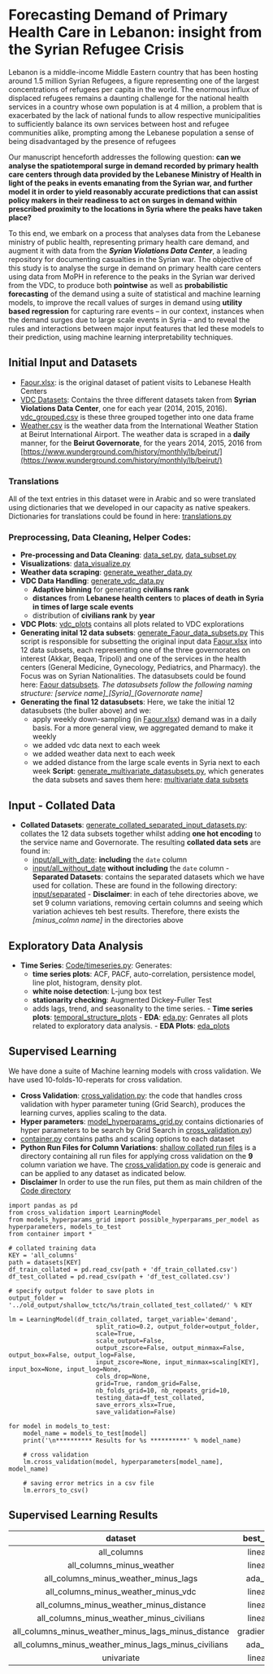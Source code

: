 # Forecasting Demand of Primary Health Care in Lebanon: insight from the Syrian Refugee Crisis

Lebanon is a middle-income Middle Eastern country that has been hosting around 1.5 million Syrian Refugees, a figure representing one of the largest concentrations of refugees per capita in the world. The enormous influx of displaced refugees remains a daunting challenge for the national health services in a country whose own population is at 4 million, a problem that is exacerbated by the lack of national funds to allow respective municipalities to sufficiently balance its own services between host and refugee communities alike, prompting among the Lebanese population a sense of being disadvantaged by the presence of refugees

Our manuscript henceforth addresses the following question: **can we analyse the spatiotemporal surge in demand recorded by primary health care centers through data provided by the Lebanese Ministry of Health in light of the peaks in events emanating from the Syrian war, and further model it in order to yield reasonably accurate predictions that can assist policy makers in their readiness to act on surges in demand within prescribed proximity to the locations in Syria where the peaks have taken place?**

To this end, we embark on a process that analyses data from the Lebanese ministry of public health, representing primary health care demand, and augment it with data from the ***Syrian Violations Data Center***, a leading repository for documenting casualties in the Syrian war. The objective of this study is to analyse the surge in demand on primary health care centers using data from MoPH in reference to the peaks in the Syrian war derived from the VDC, to produce both **pointwise** as well as **probabilistic forecasting** of the demand using a suite of statistical and machine learning models, to improve the recall values of surges in demand using **utility based regression** for capturing rare events – in our context, instances when the demand surges due to large scale events in Syria –  and to reveal the rules and interactions between major input features that led these models to their prediction, using machine learning interpretability techniques.

## Initial Input and Datasets
   - [Faour.xlsx](https://github.com/hiyamgh/Forecasting-Demand-Primary-Health-Care/tree/master/initial_input/input/Faour): is the original dataset of patient visits to Lebanese Health Centers
   - [VDC Datasets](https://github.com/hiyamgh/Forecasting-Demand-Primary-Health-Care/tree/master/initial_input/input/vdc): Contains the three different datasets taken from **Syrian Violations Data Center**, one for each year (2014, 2015, 2016). [vdc_grouped.csv](https://github.com/hiyamgh/Forecasting-Demand-Primary-Health-Care/blob/master/initial_input/input/vdc/vdc_grouped.csv) is these three grouped together into one data frame
   - [Weather.csv](https://github.com/hiyamgh/Forecasting-Demand-Primary-Health-Care/tree/master/initial_input/output/weather) is the weather data from the International Weather Station at Beirut International Airport. The weather data is scraped in a **daily** manner, for the **Beirut Governorate**, for the years 2014, 2015, 2016 from [https://www.wunderground.com/history/monthly/lb/beirut/](https://www.wunderground.com/history/monthly/lb/beirut/)

### Translations
All of the text entries in this dataset were in Arabic and so were translated using dictionaries that we developed in our capacity as native speakers. Dictionaries for translations could be found in here: [translations.py](https://github.com/hiyamgh/Forecasting-Demand-Primary-Health-Care/blob/master/initial_input/helper_codes/translations.py)

### Preprocessing, Data Cleaning, Helper Codes:
   - **Pre-processing and Data Cleaning**: [data_set.py](https://github.com/hiyamgh/Forecasting-Demand-Primary-Health-Care/blob/master/initial_input/helper_codes/data_set.py), [data_subset.py](https://github.com/hiyamgh/Forecasting-Demand-Primary-Health-Care/blob/master/initial_input/helper_codes/data_subset.py)
   - **Visualizations**: [data_visualize.py](https://github.com/hiyamgh/Forecasting-Demand-Primary-Health-Care/blob/master/initial_input/helper_codes/data_visualize.py)
   - **Weather data scraping**: [generate_weather_data.py](https://github.com/hiyamgh/Forecasting-Demand-Primary-Health-Care/blob/master/initial_input/generate_weather_data.py)
   - **VDC Data Handling**: [generate_vdc_data.py](https://github.com/hiyamgh/Forecasting-Demand-Primary-Health-Care/blob/master/initial_input/generate_vdc_data.py)
        - **Adaptive binning** for generating **civilians rank**
        - **distances** from **Lebanese health centers** to **places of death in Syria in times of large scale events**
        - distribution of **civilians rank** by **year**
   - **VDC Plots**: [vdc\_plots](https://github.com/hiyamgh/Forecasting-Demand-Primary-Health-Care/tree/master/initial_input/eda_plots/vdc_plots) contains all plots related to VDC explorations
   - **Generating inital 12 data subsets**: [generate_Faour_data_subsets.py](https://github.com/hiyamgh/Forecasting-Demand-Primary-Health-Care/blob/master/initial_input/generate_Faour_datasubsets.py) This script is responsible for subsetting the original input data [Faour.xlsx](https://github.com/hiyamgh/Forecasting-Demand-Primary-Health-Care/blob/master/initial_input/input/Faour/Faour.xlsx) into 12 data subsets, each representing one of the three governorates on interest (Akkar, Beqaa, Tripoli) and one of the services in the health centers (General Medicine, Gynecology, Pediatrics, and Pharmacy). the Focus was on Syrian Nationalities. The datasubsets could be found here: [Faour datsubsets](https://github.com/hiyamgh/Forecasting-Demand-Primary-Health-Care/tree/master/initial_input/output/Faour_datasubsets). *The datasubsets follow the following naming structure: [service name]\_[Syria]\_[Governorate name]*
   - **Generating the final 12 datasubsets**: Here, we take the initial 12 datasubsets (the buller above) and we:
        - apply weekly down-sampling (in [Faour.xlsx](https://github.com/hiyamgh/Forecasting-Demand-Primary-Health-Care/blob/master/initial_input/input/Faour/Faour.xlsx)) demand was in a daily basis. For a more general view, we aggregated demand to make it weekly
        - we added vdc data next to each week
        - we added weather data next to each week
        - we added distance from the large scale events in Syria next to each week
    **Script**: [generate_multivariate_datasubsets.py](https://github.com/hiyamgh/Forecasting-Demand-Primary-Health-Care/blob/master/initial_input/generate_multivariate_datasubsets.py), which generates the data subsets and saves them here: [multivariate data subsets](https://github.com/hiyamgh/Forecasting-Demand-Primary-Health-Care/tree/master/initial_input/output/multivariate_datasubsets)

## Input - Collated Data

   - **Collated Datasets**: [generate_collated_separated_input_datasets.py](https://github.com/hiyamgh/Forecasting-Demand-Primary-Health-Care/blob/master/Code/generate_collated_separated_input_datasets.py): collates the 12 data subsets together whilst adding **one hot encoding** to the service name and Governorate. The resulting **collated data sets** are found in:
        - [input/all\_with\_date](https://github.com/hiyamgh/Forecasting-Demand-Primary-Health-Care/tree/master/input/all_with_date/collated): **including** the ``date`` column
        - [input/all\_without\_date](https://github.com/hiyamgh/Forecasting-Demand-Primary-Health-Care/tree/master/input/all_without_date/collated) **without including** the ``date`` column
    - **Separated Datasets**: contains the separated datasets which we have used for collation. These are found in the following directory: [input/separated](https://github.com/hiyamgh/Forecasting-Demand-Primary-Health-Care/tree/master/input/all_with_date/separated)
    - **Disclaimer**: in each of tehe directories above, we set 9 column variations, removing certain columns and seeing which variation achieves teh best results. Therefore, there exists the *[minus\_colmn name]* in the directories above

## Exploratory Data Analysis
   - **Time Series**: [Code/timeseries.py](https://github.com/hiyamgh/Forecasting-Demand-Primary-Health-Care/blob/master/Code/timeseries.py): Generates:
        -  **time series plots**: ACF, PACF, auto-correlation, persistence model, line plot, histogram, density plot.
        - **white noise detection**: L-jung box test
        - **stationarity checking**: Augmented Dickey-Fuller Test
        - adds lags, trend, and seasonality to the time series.
    - **Time series plots**: [temporal\_structure\_plots](https://github.com/hiyamgh/Forecasting-Demand-Primary-Health-Care/tree/master/initial_input/output/temporal_structure_plots)
    - **EDA**: [eda.py](https://github.com/hiyamgh/Forecasting-Demand-Primary-Health-Care/blob/master/initial_input/eda.py): Genrates all plots related to exploratory data analysis.
    - **EDA Plots**: [eda\_plots](https://github.com/hiyamgh/Forecasting-Demand-Primary-Health-Care/tree/master/initial_input/eda_plots)

## Supervised Learning
We have done a suite of Machine learning models with cross validation. We have used 10-folds-10-reperats for cross validation.
   - **Cross Validation**: [cross\_validation.py](https://github.com/hiyamgh/Forecasting-Demand-Primary-Health-Care/blob/master/Code/cross_validation.py): the code that handles cross validation with hyper parameter tuning (Grid Search), produces the learning curves, applies scaling to the data.
  - **Hyper parameters**: [model_hyperparams_grid.py](https://github.com/hiyamgh/Forecasting-Demand-Primary-Health-Care/blob/master/Code/models_hyperparams_grid.py) contains dictionaries of hyper parameters to be search by Grid Search in [cross\_validation.py](https://github.com/hiyamgh/Forecasting-Demand-Primary-Health-Care/blob/master/Code/cross_validation.py))
  - [container.py](https://github.com/hiyamgh/Forecasting-Demand-Primary-Health-Care/blob/master/Code/container.py) contains paths and scaling options to each dataset
  - **Python Run Files for Column Variations**: [shallow collated run files](https://github.com/hiyamgh/Forecasting-Demand-Primary-Health-Care/tree/master/Code/python_run_files/shallow/train_collated_test_collated) is a directory containing all run files for applying cross validation on the **9** column variation we have. The [cross_validation.py](https://github.com/hiyamgh/Forecasting-Demand-Primary-Health-Care/blob/master/Code/cross_validation.py) code is generaic and can be applied to any dataset as indicated below.
  - **Disclaimer** In order to use the run files, put them as main children of the [Code directory](https://github.com/hiyamgh/Forecasting-Demand-Primary-Health-Care/tree/master/Code)

```
import pandas as pd
from cross_validation import LearningModel
from models_hyperparams_grid import possible_hyperparams_per_model as hyperparameters, models_to_test
from container import *

# collated training data
KEY = 'all_columns'
path = datasets[KEY]
df_train_collated = pd.read_csv(path + 'df_train_collated.csv')
df_test_collated = pd.read_csv(path + 'df_test_collated.csv')

# specify output folder to save plots in
output_folder = '../old_output/shallow_tctc/%s/train_collated_test_collated/' % KEY

lm = LearningModel(df_train_collated, target_variable='demand',
                        split_ratio=0.2, output_folder=output_folder,
                        scale=True,
                        scale_output=False,
                        output_zscore=False, output_minmax=False, output_box=False, output_log=False,
                        input_zscore=None, input_minmax=scaling[KEY], input_box=None, input_log=None,
                        cols_drop=None,
                        grid=True, random_grid=False,
                        nb_folds_grid=10, nb_repeats_grid=10,
                        testing_data=df_test_collated,
                        save_errors_xlsx=True,
                        save_validation=False)

for model in models_to_test:
    model_name = models_to_test[model]
    print('\n********** Results for %s **********' % model_name)

    # cross validation
    lm.cross_validation(model, hyperparameters[model_name], model_name)

    # saving error metrics in a csv file
    lm.errors_to_csv()
```

## Supervised Learning Results
|                        dataset                       |   best_model   |    r2    |   rmse   |    mse   |    mae   |
|:----------------------------------------------------:|:--------------:|:--------:|:--------:|:--------:|:--------:|
| all_columns                                          | linear_svr     | 0.825409 | 37.4547  | 1402.855 | 25.91299 |
| all_columns_minus_weather                            | linear_svr     | 0.824745 | 37.52578 | 1408.184 | 25.84897 |
| all_columns_minus_weather_minus_lags                 | ada_boost      | 0.40074  | 69.3909  | 4815.098 | 46.28747 |
| all_columns_minus_weather_minus_vdc                  | linear_svr     | 0.823036 | 37.70834 | 1421.919 | 25.84334 |
| all_columns_minus_weather_minus_distance             | linear_svr     | 0.824562 | 37.54541 | 1409.658 | 25.87975 |
| all_columns_minus_weather_minus_civilians            | linear_svr     | 0.822958 | 37.71668 | 1422.548 | 25.86042 |
| all_columns_minus_weather_minus_lags_minus_distance  | gradient_boost | 0.50776  | 62.89025 | 3955.183 | 43.24637 |
| all_columns_minus_weather_minus_lags_minus_civilians | ada_boost      | 0.386509 | 70.20998 | 4929.441 | 47.02291 |
| univariate                                           | linear_svr     | 0.818153 | 38.22504 | 1461.153 | 26.03276 |






